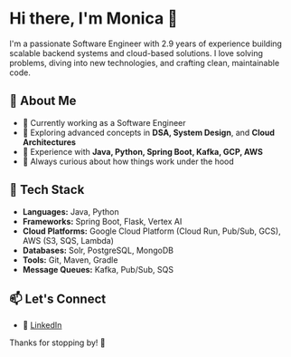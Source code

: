 # Hi there, I'm Monica 👋

I'm a passionate Software Engineer with 2.9 years of experience building scalable backend systems and cloud-based solutions. I love solving problems, diving into new technologies, and crafting clean, maintainable code.

## 🚀 About Me

- 🔭 Currently working as a Software Engineer  
- 🌱 Exploring advanced concepts in **DSA, System Design**, and **Cloud Architectures**  
- 💼 Experience with **Java, Python, Spring Boot, Kafka, GCP, AWS**  
- 🧠 Always curious about how things work under the hood  

## 🧰 Tech Stack

- **Languages:** Java, Python
- **Frameworks:** Spring Boot, Flask, Vertex AI
- **Cloud Platforms:** Google Cloud Platform (Cloud Run, Pub/Sub, GCS), AWS (S3, SQS, Lambda)  
- **Databases:** Solr, PostgreSQL, MongoDB
- **Tools:** Git, Maven, Gradle  
- **Message Queues:** Kafka, Pub/Sub, SQS


## 📫 Let's Connect

- 💬 [LinkedIn](https://www.linkedin.com/in/monica-sathish-kumar/)  

Thanks for stopping by! 🌟
